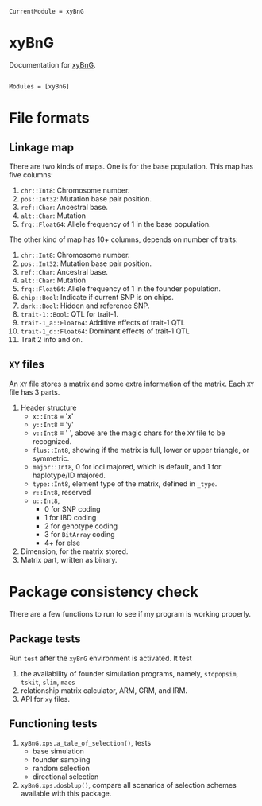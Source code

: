 ```@meta
CurrentModule = xyBnG
```

# xyBnG

Documentation for [xyBnG](https://github.com/xijiang/xyBnG.jl).

```@index
```

```@autodocs
Modules = [xyBnG]
```

# File formats

## Linkage map

There are two kinds of maps. One is for the base population. This map has five
columns:

1. `chr::Int8`: Chromosome number.
2. `pos::Int32`: Mutation base pair position.
3. `ref::Char`: Ancestral base.
4. `alt::Char`: Mutation
5. `frq::Float64`: Allele frequency of 1 in the base population.

The other kind of map has 10+ columns, depends on number of traits:
1. `chr::Int8`: Chromosome number.
2. `pos::Int32`: Mutation base pair position.
3. `ref::Char`: Ancestral base.
4. `alt::Char`: Mutation
5. `frq::Float64`: Allele frequency of 1 in the founder population.
6. `chip::Bool`: Indicate if current SNP is on chips.
7. `dark::Bool`: Hidden and reference SNP.
8. `trait-1::Bool`: QTL for trait-1.
9. `trait-1_a::Float64`: Additive effects of trait-1 QTL
10. `trait-1_d::Float64`: Dominant effects of trait-1 QTL
11. Trait 2 info and on.

## `XY` files

An `XY` file stores a matrix and some extra information of the matrix. Each `XY`
file has 3 parts.
1. Header structure
    - `x::Int8` ≡ 'x'
    - `y::Int8` ≡ 'y'
    - `v::Int8` ≡ ' ', above are the magic chars for the `XY` file to be
      recognized.
    - `flus::Int8`, showing if the matrix is full, lower or upper triangle, or
      symmetric.
    - `major::Int8`, 0 for loci majored, which is default, and 1 for
      haplotype/ID majored.
    - `type::Int8`, element type of the matrix, defined in `_type`.
    - `r::Int8`, reserved
    - `u::Int8`,
        - 0 for SNP coding
        - 1 for IBD coding
        - 2 for genotype coding
        - 3 for `BitArray` coding
        - 4+ for else
2. Dimension, for the matrix stored.
3. Matrix part, written as binary.

# Package consistency check

There are a few functions to run to see if my program is working properly. 

## Package tests

Run `test` after the `xyBnG` environment is activated. It test

1. the availability of founder simulation programs, namely, `stdpopsim`,
   `tskit`, `slim`, `macs`
2. relationship matrix calculator, ARM, GRM, and IRM.
3. API for `xy` files.

## Functioning tests

1. `xyBnG.xps.a_tale_of_selection()`, tests
    - base simulation
    - founder sampling
    - random selection
    - directional selection
2. `xyBnG.xps.dosblup()`, compare all scenarios of selection schemes available
   with this package.